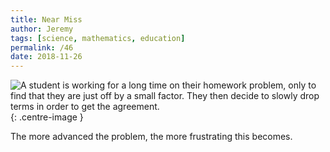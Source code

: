 ```yaml
---
title: Near Miss
author: Jeremy
tags: [science, mathematics, education]
permalink: /46
date: 2018-11-26
---
```


![A student is working for a long time on their homework problem, only to find that they are *just* off by a small factor. They then decide to slowly drop terms in order to get the agreement.](https://res.cloudinary.com/dh3hm8pb7/image/upload/c_scale,q_auto:best/v1535842782/Handwaving/Published/NearMiss.png){: .centre-image }

The more advanced the problem, the more frustrating this becomes.